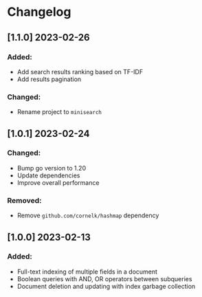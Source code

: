 # Changelog

## [1.1.0] 2023-02-26

### Added:
- Add search results ranking based on TF-IDF
- Add results pagination

### Changed:
- Rename project to `minisearch`

## [1.0.1] 2023-02-24

### Changed:
- Bump go version to 1.20
- Update dependencies
- Improve overall performance

### Removed:
- Remove `github.com/cornelk/hashmap` dependency

## [1.0.0] 2023-02-13

### Added:
- Full-text indexing of multiple fields in a document
- Boolean queries with AND, OR operators between subqueries
- Document deletion and updating with index garbage collection 
